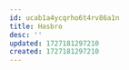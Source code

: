 ```yaml
---
id: ucab1a4ycqrho6t4rv86a1n
title: Hasbro
desc: ''
updated: 1727181297210
created: 1727181297210
---
```


